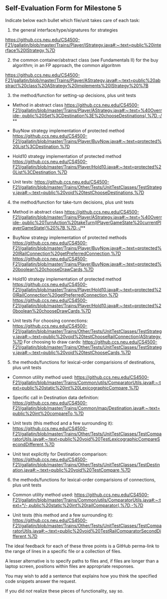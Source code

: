 ## Self-Evaluation Form for Milestone 5

Indicate below each bullet which file/unit takes care of each task:

1. the general interface/type/signatures for strategies

https://github.ccs.neu.edu/CS4500-F21/gallatin/blob/master/Trains/Player/IStrategy.java#:~:text=public%20interface%20IStrategy,%7D

2. the common container/abstract class (see Fundamentals II)  for the buy algorithm; in an FP approach, the common algoritnm

https://github.ccs.neu.edu/CS4500-F21/gallatin/blob/master/Trains/Player/AStrategy.java#:~:text=public%20abstract%20class%20AStrategy%20implements%20IStrategy%20%7B

3. the method/function for setting-up decisions, plus unit tests 
- Method in abstract class
https://github.ccs.neu.edu/CS4500-F21/gallatin/blob/master/Trains/Player/AStrategy.java#:~:text=%40Override-,public%20Set%3CDestination%3E%20chooseDestinations(,%7D,-/**
- BuyNow strategy implementation of protected method
https://github.ccs.neu.edu/CS4500-F21/gallatin/blob/master/Trains/Player/BuyNow.java#:~:text=protected%20List%3CDestination,%7D
- Hold10 strategy implementation of protected method
https://github.ccs.neu.edu/CS4500-F21/gallatin/blob/master/Trains/Player/Hold10.java#:~:text=protected%20List%3CDestination,%7D

- Unit tests:
https://github.ccs.neu.edu/CS4500-F21/gallatin/blob/master/Trains/Other/Tests/UnitTestClasses/TestStrategy.java#:~:text=public%20void%20testChooseDestinations,%7D

4. the method/function for take-turn decisions, plus unit tests 

- Method in abstract class
https://github.ccs.neu.edu/CS4500-F21/gallatin/blob/master/Trains/Player/AStrategy.java#:~:text=%40Override-,public%20TurnAction%20takeTurn(IPlayerGameState%20currentPlayerGameState)%20%7B,%7D,-/**

- BuyNow strategy implementation of protected methods
https://github.ccs.neu.edu/CS4500-F21/gallatin/blob/master/Trains/Player/BuyNow.java#:~:text=protected%20IRailConnection%20getPreferredConnection,%7D
https://github.ccs.neu.edu/CS4500-F21/gallatin/blob/master/Trains/Player/BuyNow.java#:~:text=protected%20boolean%20chooseDrawCards,%7D

- Hold10 strategy implementation of protected method
https://github.ccs.neu.edu/CS4500-F21/gallatin/blob/master/Trains/Player/Hold10.java#:~:text=protected%20IRailConnection%20getPreferredConnection,%7D
https://github.ccs.neu.edu/CS4500-F21/gallatin/blob/master/Trains/Player/Hold10.java#:~:text=protected%20boolean%20chooseDrawCards,%7D

- Unit tests
For choosing connections: https://github.ccs.neu.edu/CS4500-F21/gallatin/blob/master/Trains/Other/Tests/UnitTestClasses/TestStrategy.java#:~:text=public%20void%20testChooseRailConnection(AStrategy,%7D
For choosing to draw cards: https://github.ccs.neu.edu/CS4500-F21/gallatin/blob/master/Trains/Other/Tests/UnitTestClasses/TestStrategy.java#:~:text=public%20void%20testChooseCards,%7D

5. the methods/functions for lexical-order comparisions of destinations, plus unit tests
- Common utility method used:
https://github.ccs.neu.edu/CS4500-F21/gallatin/blob/master/Trains/Common/utils/ComparatorUtils.java#:~:text=public%20static%20int%20LexicographicCompare,%7D
- Specific call in Destination data definition:
https://github.ccs.neu.edu/CS4500-F21/gallatin/blob/master/Trains/Common/map/Destination.java#:~:text=public%20int%20compareTo,%7D

- Unit tests (this method and a few surrounding it):
https://github.ccs.neu.edu/CS4500-F21/gallatin/blob/master/Trains/Other/Tests/UnitTestClasses/TestComparatorUtils.java#:~:text=public%20void%20TestLexicographicCompareSecondDifferent,%7D
- Unit test explicitly for Destination comparison:
https://github.ccs.neu.edu/CS4500-F21/gallatin/blob/master/Trains/Other/Tests/UnitTestClasses/TestDestination.java#:~:text=public%20void%20TestCompare,%7D

6. the methods/functions for lexical-order comparisions of connections, plus unit tests 
- Common utility method used:
https://github.ccs.neu.edu/CS4500-F21/gallatin/blob/master/Trains/Common/utils/ComparatorUtils.java#:~:text=*/-,public%20static%20int%20railComparator(,%7D,-%7D

- Unit tests (this method and a few surrounding it):
https://github.ccs.neu.edu/CS4500-F21/gallatin/blob/master/Trains/Other/Tests/UnitTestClasses/TestComparatorUtils.java#:~:text=public%20void%20TestRailComparatorSecondDifferent,%7D


The ideal feedback for each of these three points is a GitHub
perma-link to the range of lines in a specific file or a collection of
files.

A lesser alternative is to specify paths to files and, if files are
longer than a laptop screen, positions within files are appropriate
responses.

You may wish to add a sentence that explains how you think the
specified code snippets answer the request.

If you did *not* realize these pieces of functionality, say so.
